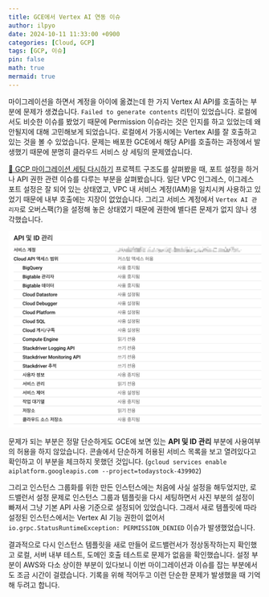 ```yaml
---
title: GCE에서 Vertex AI 연동 이슈
author: ilpyo
date: 2024-10-11 11:33:00 +0900
categories: [Cloud, GCP]
tags: [GCP, 이슈]
pin: false
math: true
mermaid: true
---
```


마이그레이션을 하면서 계정을 아이에 옮겼는데 한 가지 Vertex AI API를 호출하는 부분에 문제가 생겼습니다. `Failed to generate contents` 리턴이 있었습니다. 
로컬에서도 비슷한 이슈를 봤었기 때문에 Permission 이슈라는 것은 인지를 하고 있었는데 왜 안될지에 대해 고민해보게 되었습니다. 로컬에서 가동시에는 Vertex AI를 잘 호출하고 있는 것을 볼 수 있었습니다. 문제는 배포한 GCE에서 해당 API를 호출하는 과정에서 발생했기 때문에 분명히 클라우드 서비스 상 세팅의 문제였습니다.

[🚴 GCP 마이그레이션 세팅 다시하기]({{site.baseurl}}/study/2023/05/07/GCP.html#-gcp-마이그레이션-세팅-다시하기) 프로젝트 구조도를 살펴봤을 때, 포트 설정을 하거나 API 권한 관련 이슈를 다루는 부분을 살펴봤습니다. 일단 VPC 인그레스, 이그레스 포트 설정은 잘 되어 있는 상태였고, VPC 내 서비스 계정(IAM)을 일치시켜 사용하고 있었기 때문에 내부 호출에는 지장이 없었습니다. 
그리고 서비스 계정에서 `Vertex AI 관리자`로 오버스팩(?)을 설정해 놓은 상태였기 때문에 권한에 별다른 문제가 없지 않나 생각했습니다.

<p style="text-align: center; margin: 10px 0">
    <img src="/assets/post_images/gcp/gcp_issue.png">
</p>

문제가 되는 부분은 정말 단순하게도 GCE에 보면 있는 **API 및 ID 관리** 부분에 사용여부의 허용을 하지 않았습니다. 콘솔에서 단순하게 허용된 서비스 목록을 보고 열려있다고 확인하고 이 부분을 체크하지 못했던 것입니다.
(`gcloud services enable aiplatform.googleapis.com --project=todaystock-439902`)

그리고 인스턴스 그룹화를 위한 만든 인스턴스에는 처음에 사실 설정을 해두었지만, 로드밸런서 설정 문제로 인스턴스 그룹과 템플릿을 다시 세팅하면서 사진 부분의 설정이 빠져서 그냥 기본 API 사용 기준으로 설정되어 있었습니다.
그래서 새로 템플릿에 따라 설정된 인스턴스에서는 Vertex AI 기능 권한이 없어서 `io.grpc.StatusRuntimeException: PERMISSION_DENIED` 이슈가 발생했었습니다. 

결과적으로 다시 인스턴스 템플릿을 새로 만들어 로드밸런서가 정상동작하는지 확인했고 로컬, 서버 내부 테스트, 도메인 호출 테스트로 문제가 없음을 확인했습니다. 설정 부분이 AWS와 다소 상이한 부분이 있다보니 이번 마이그레이션과 이슈를 잡는 부분에서도 조금 시간이 걸렸습니다. 기록을 위해 적어두고 이런 단순한 문제가 발생했을 때 기억해 두려고 합니다.
